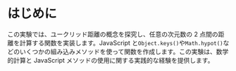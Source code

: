 # はじめに

この実験では、ユークリッド距離の概念を探究し、任意の次元数の 2 点間の距離を計算する関数を実装します。JavaScript と`Object.keys()`や`Math.hypot()`などのいくつかの組み込みメソッドを使って関数を作成します。この実験は、数学的計算と JavaScript メソッドの使用に関する実践的な経験を提供します。
